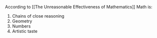 According to [[The Unreasonable Effectiveness of Mathematics]] Math is: 

1. Chains of close reasoning
2. Geometry
3. Numbers
4. Artistic taste